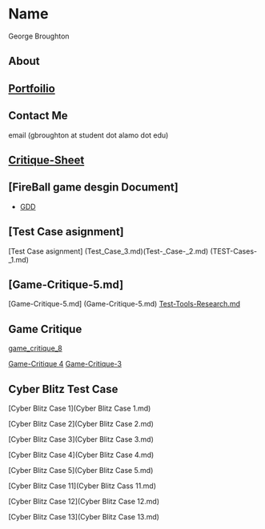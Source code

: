 # Name
George Broughton 
## About
## [Portfoilio](portfolio)
## Contact Me
email (gbroughton at student dot alamo dot edu)
## [ Critique-Sheet]( Critique-Sheet.md)
## [FireBall game desgin Document]
* [GDD](GDD.md)
## [Test Case asignment]
[Test Case asignment] (Test_Case_3.md)(Test-_Case-_2.md) (TEST-Cases-_1.md)
## [Game-Critique-5.md]
[Game-Critique-5.md] (Game-Critique-5.md)
[Test-Tools-Research.md](Test-Tools-Research.md)
## Game Critique
[game_critique_8](game_critique_8.md)

 [Game-Critique 4](Game-Critique-4.md)
 [Game-Critique-3](Game-Critique-3.md)
 
 ## Cyber Blitz Test Case 
  [Cyber Blitz Case 1](Cyber Blitz Case 1.md)
 
  [Cyber Blitz Case 2](Cyber Blitz Case 2.md)
  
  [Cyber Blitz Case 3](Cyber Blitz Case 3.md)

  [Cyber Blitz Case 4](Cyber Blitz Case 4.md)
    
   [Cyber Blitz Case 5](Cyber Blitz Case 5.md)
     
   [Cyber Blitz Case 11](Cyber Blitz Cass 11.md)
      
   [Cyber Blitz Case 12](Cyber Blitz Case 12.md)
      
   [Cyber Blitz Case 13](Cyber Blitz Case 13.md)
        
